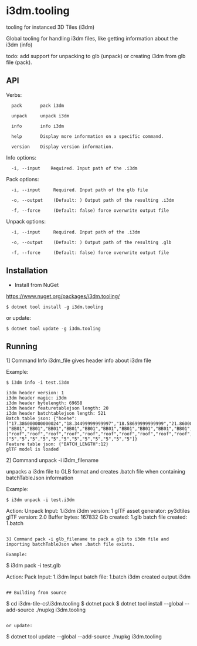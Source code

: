 # i3dm.tooling
tooling for instanced 3D Tiles (i3dm)

Global tooling for handling i3dm files, like getting information about the i3dm (info)

todo: add support for unpacking to glb (unpack) or creating i3dm from glb file (pack).

## API

Verbs:

```
  pack       pack i3dm

  unpack     unpack i3dm

  info       info i3dm

  help       Display more information on a specific command.

  version    Display version information.
```

Info options:

```
  -i, --input    Required. Input path of the .i3dm
```

Pack options:

```
  -i, --input     Required. Input path of the glb file

  -o, --output    (Default: ) Output path of the resulting .i3dm

  -f, --force     (Default: false) force overwrite output file
```


Unpack options:

```
  -i, --input     Required. Input path of the .i3dm

  -o, --output    (Default: ) Output path of the resulting .glb

  -f, --force     (Default: false) force overwrite output file
```


## Installation

- Install from NuGet

https://www.nuget.org/packages/i3dm.tooling/

```
$ dotnet tool install -g i3dm.tooling
```

or update:

```
$ dotnet tool update -g i3dm.tooling

```

## Running

1] Command Info i3dm_file gives header info about i3dm file

Example:

```
$ i3dm info -i test.i3dm

i3dm header version: 1
i3dm header magic: i3dm
i3dm header bytelength: 69658
i3dm header featuretablejson length: 20
i3dm header batchtablejson length: 521
Batch table json: {"hoehe":["17.386000000000024","18.34499999999997","18.58699999999999","21.860000000000014","10.168000000000006","20.584000000000003","19.70599999999996","19.817000000000007","20.000999999999976","16.577999999999975","17.865999999999985","17.745000000000005"],"citygml_class":["BB01","BB01","BB01","BB01","BB01","BB01","BB01","BB01","BB01","BB01","BB01","BB01"],"surfaceType":["roof","roof","roof","roof","roof","roof","roof","roof","roof","roof","roof","roof"],"Region":["5","5","5","5","5","5","5","5","5","5","5","5"]}
Feature table json: {"BATCH_LENGTH":12}
glTF model is loaded
```

2] Command unpack -i i3dm_filename 

unpacks a i3dm file to GLB format and creates .batch file when containing batchTableJson information

Example:

```
$ i3dm unpack -i test.i3dm

```
Action: Unpack
Input: 1.i3dm
i3dm version: 1
glTF asset generator: py3dtiles
glTF version: 2.0
Buffer bytes: 167832
Glb created: 1.glb
batch file created: 1.batch
```

3] Command pack -i glb_filename to pack a glb to i3dm file and importing batchTableJson when .batch file exists.

Example:

```
$ i3dm pack -i test.glb

Action: Pack
Input: 1.i3dm
Input batch file: 1.batch
i3dm created output.i3dm
```

## Building from source

```
$ cd i3dm-tile-cs\i3dm.tooling
$ dotnet pack
$ dotnet tool install --global --add-source ./nupkg i3dm.tooling
```

or update:

```
$ dotnet tool update --global --add-source ./nupkg i3dm.tooling
```


